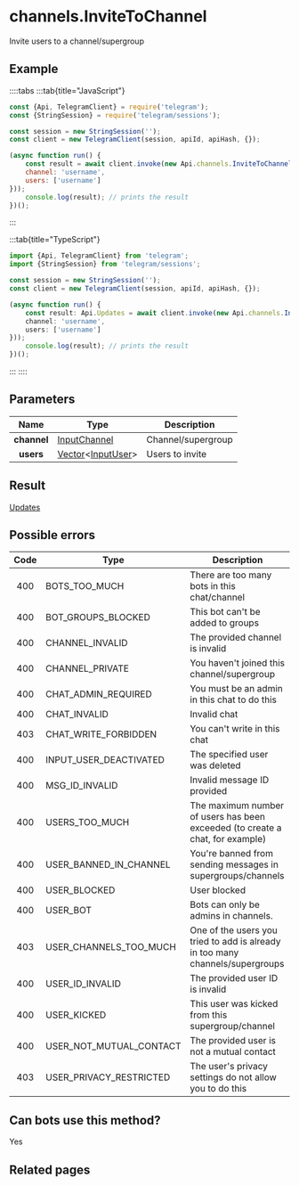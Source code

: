 # channels.InviteToChannel

Invite users to a channel/supergroup



## Example

::::tabs
:::tab{title="JavaScript"}
```js
const {Api, TelegramClient} = require('telegram');
const {StringSession} = require('telegram/sessions');

const session = new StringSession('');
const client = new TelegramClient(session, apiId, apiHash, {});

(async function run() {
    const result = await client.invoke(new Api.channels.InviteToChannel({
    channel: 'username',
    users: ['username']
}));
    console.log(result); // prints the result
})();
```
:::

:::tab{title="TypeScript"}
```ts
import {Api, TelegramClient} from 'telegram';
import {StringSession} from 'telegram/sessions';

const session = new StringSession('');
const client = new TelegramClient(session, apiId, apiHash, {});

(async function run() {
    const result: Api.Updates = await client.invoke(new Api.channels.InviteToChannel({
    channel: 'username',
    users: ['username']
}));
    console.log(result); // prints the result
})();
```
:::
::::



## Parameters

| Name | Type | Description |
| :--: | ---- | ----------- |
| **channel** | [InputChannel](https://core.telegram.org/type/InputChannel) | Channel/supergroup 
| **users** | [Vector](https://core.telegram.org/type/Vector%20t)<[InputUser](https://core.telegram.org/type/InputUser)> | Users to invite 


## Result

[Updates](https://core.telegram.org/type/Updates)



## Possible errors

| Code | Type | Description |
| :--: | ---- | ----------- |
| 400 | BOTS\_TOO\_MUCH | There are too many bots in this chat/channel 
| 400 | BOT\_GROUPS\_BLOCKED | This bot can't be added to groups 
| 400 | CHANNEL\_INVALID | The provided channel is invalid 
| 400 | CHANNEL\_PRIVATE | You haven't joined this channel/supergroup 
| 400 | CHAT\_ADMIN\_REQUIRED | You must be an admin in this chat to do this 
| 400 | CHAT\_INVALID | Invalid chat 
| 403 | CHAT\_WRITE\_FORBIDDEN | You can't write in this chat 
| 400 | INPUT\_USER\_DEACTIVATED | The specified user was deleted 
| 400 | MSG\_ID\_INVALID | Invalid message ID provided 
| 400 | USERS\_TOO\_MUCH | The maximum number of users has been exceeded (to create a chat, for example) 
| 400 | USER\_BANNED\_IN\_CHANNEL | You're banned from sending messages in supergroups/channels 
| 400 | USER\_BLOCKED | User blocked 
| 400 | USER\_BOT | Bots can only be admins in channels. 
| 403 | USER\_CHANNELS\_TOO\_MUCH | One of the users you tried to add is already in too many channels/supergroups 
| 400 | USER\_ID\_INVALID | The provided user ID is invalid 
| 400 | USER\_KICKED | This user was kicked from this supergroup/channel 
| 400 | USER\_NOT\_MUTUAL\_CONTACT | The provided user is not a mutual contact 
| 403 | USER\_PRIVACY\_RESTRICTED | The user's privacy settings do not allow you to do this 


## Can bots use this method?

Yes

## Related pages


